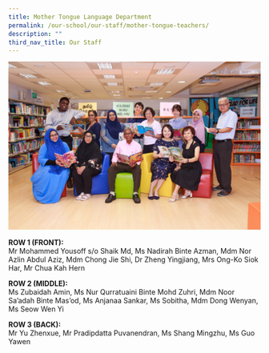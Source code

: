 ```yaml
---
title: Mother Tongue Language Department
permalink: /our-school/our-staff/mother-tongue-teachers/
description: ""
third_nav_title: Our Staff
---
```

<img src="/images/mother-tongue-department.jpg">
<p><strong>ROW 1 (FRONT):</strong><br>Mr Mohammed Yousoff s/o Shaik Md, Ms Nadirah Binte Azman, Mdm Nor Azlin Abdul Aziz, Mdm Chong Jie Shi, Dr Zheng Yingjiang, Mrs Ong-Ko Siok Har, Mr Chua Kah Hern
</p>
<p><strong>ROW 2 (MIDDLE):</strong><br>Ms Zubaidah Amin, Ms Nur Qurratuaini Binte Mohd Zuhri, Mdm Noor Sa’adah Binte Mas’od, Ms Anjanaa Sankar, Ms Sobitha, Mdm Dong Wenyan, Ms Seow Wen Yi</p>
<p><strong>ROW 3 (BACK):</strong><br>Mr Yu Zhenxue, Mr Pradipdatta Puvanendran, Ms Shang Mingzhu, Ms Guo Yawen</p>